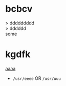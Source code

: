 # bcbcv
&gt; ddddddddd 
</br>
&gt; dddddd 
</br>
some
# kgdfk

[aaaa](https://some.io)


* `/usr/eeee` OR `/usr/uuu`

